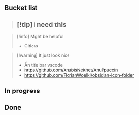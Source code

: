 ## Bucket list
> [!tip] I need this 
> - 

> [!info] Might be helpful 
> - Gitlens

> [!warning] It just look nice 
> - Ẩn title bar vscode
> - https://github.com/AnubisNekhet/AnuPpuccin
> - https://github.com/FlorianWoelki/obsidian-icon-folder


## In progress


## Done